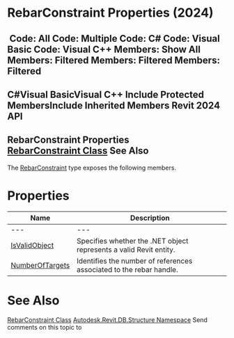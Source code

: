 # RebarConstraint Properties (2024)

﻿
 Code: All Code: Multiple Code: C# Code: Visual Basic Code: Visual C++  Members: Show All Members: Filtered Members: Filtered Members: Filtered   
---  
C#Visual BasicVisual C++
Include Protected MembersInclude Inherited Members
Revit 2024 API  
---  
RebarConstraint Properties  
[RebarConstraint Class](748823c8-f059-68c1-d7b5-7cfaba93a445.md "RebarConstraint Class") See Also  
---  
The [RebarConstraint](748823c8-f059-68c1-d7b5-7cfaba93a445.md "RebarConstraint Class") type exposes the following members.
# Properties
| Name | Description |
| --- | --- |
| --- | --- | --- |
| [IsValidObject](a575e7e8-f425-1295-ec8b-5d8a8b66c56d.md "IsValidObject Property") | Specifies whether the .NET object represents a valid Revit entity. |
| [NumberOfTargets](4c6f7b2a-f0a3-02e1-9927-d635b4aeb8b2.md "NumberOfTargets Property") | Identifies the number of references associated to the rebar handle. |

# See Also
[RebarConstraint Class](748823c8-f059-68c1-d7b5-7cfaba93a445.md "RebarConstraint Class")
[Autodesk.Revit.DB.Structure Namespace](d586b341-f687-9d90-e96d-255806b7d4fc.md "Autodesk.Revit.DB.Structure Namespace")
Send comments on this topic to 
